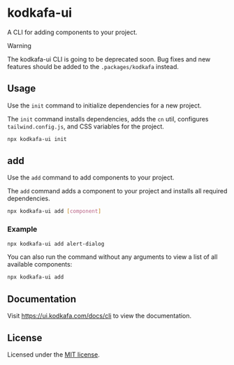 # kodkafa-ui

A CLI for adding components to your project.

> [!WARNING]
> The kodkafa-ui CLI is going to be deprecated soon. Bug fixes and new features should be added to the `.packages/kodkafa` instead.

## Usage

Use the `init` command to initialize dependencies for a new project.

The `init` command installs dependencies, adds the `cn` util, configures `tailwind.config.js`, and CSS variables for the project.

```bash
npx kodkafa-ui init
```

## add

Use the `add` command to add components to your project.

The `add` command adds a component to your project and installs all required dependencies.

```bash
npx kodkafa-ui add [component]
```

### Example

```bash
npx kodkafa-ui add alert-dialog
```

You can also run the command without any arguments to view a list of all available components:

```bash
npx kodkafa-ui add
```

## Documentation

Visit https://ui.kodkafa.com/docs/cli to view the documentation.

## License

Licensed under the [MIT license](https://github.com/kodkafa/ui/blob/main/LICENSE.md).
